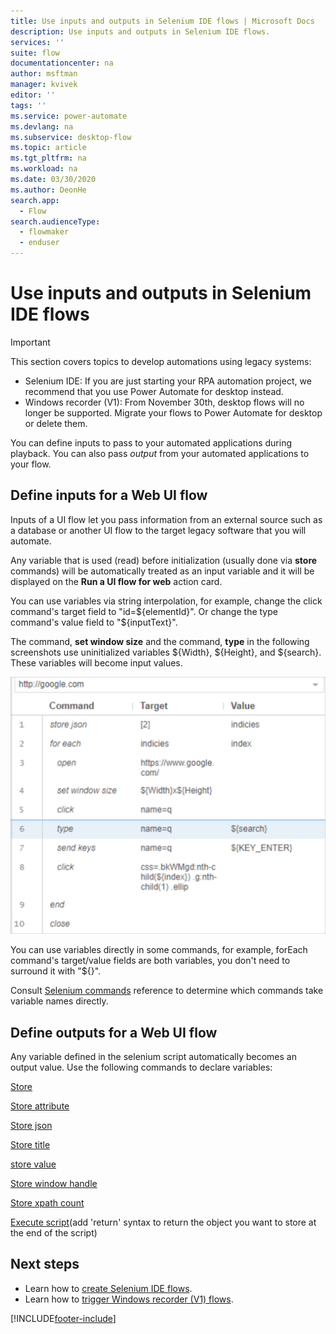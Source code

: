 ```yaml
---
title: Use inputs and outputs in Selenium IDE flows | Microsoft Docs
description: Use inputs and outputs in Selenium IDE flows.
services: ''
suite: flow
documentationcenter: na
author: msftman
manager: kvivek
editor: ''
tags: ''
ms.service: power-automate
ms.devlang: na
ms.subservice: desktop-flow
ms.topic: article
ms.tgt_pltfrm: na
ms.workload: na
ms.date: 03/30/2020
ms.author: DeonHe
search.app: 
  - Flow
search.audienceType: 
  - flowmaker
  - enduser
---
```

# Use inputs and outputs in Selenium IDE flows

>[!IMPORTANT]
>This section covers topics to develop automations using legacy systems:
> - Selenium IDE: If you are just starting your RPA automation project, we recommend that you use Power Automate for desktop instead.
> - Windows recorder (V1): From November 30th, desktop flows will no longer be supported. Migrate your flows to Power Automate for desktop or delete them.

You can define inputs to pass to your automated applications during playback. You can also pass *output* from your automated applications to your flow.

## Define inputs for a Web UI flow

Inputs of a UI flow let you pass information from an external source such as a database or another UI flow to the target legacy software that you will automate.

Any variable that is used (read) before initialization (usually done via **store** commands) will be automatically treated as an input variable and it will be displayed on the **Run a UI flow for web** action card.

You can use variables via string interpolation, for example, change the click command's target field to "id=\${elementId}". Or change the type command's value field to "\${inputText}".

The command, **set window size** and the command, **type** in the following screenshots use uninitialized variables \${Width}, \${Height}, and \${search}. These variables will become input values.

![Set window size and type.](../media/inputs-outputs-web/set-window-size.png "Set window size and type")

You can use variables directly in some commands, for example, forEach command's target/value fields are both variables, you don't need to surround it with "\${}".

Consult [Selenium commands](https://www.seleniumhq.org/selenium-ide/docs/en/api/commands/) reference to determine which commands take variable names directly.

## Define outputs for a Web UI flow

Any variable defined in the selenium script automatically becomes an output value. Use the following commands to declare variables:

[Store](https://www.seleniumhq.org/selenium-ide/docs/en/api/commands/#store)

[Store attribute](https://www.seleniumhq.org/selenium-ide/docs/en/api/commands/#store-attribute)

[Store json](https://www.seleniumhq.org/selenium-ide/docs/en/api/commands/#store-json)

[Store title](https://www.seleniumhq.org/selenium-ide/docs/en/api/commands/#store-title)

[store value](https://www.seleniumhq.org/selenium-ide/docs/en/api/commands/#store-value)

[Store window handle](https://www.seleniumhq.org/selenium-ide/docs/en/api/commands/#store-window-handle)

[Store xpath count](https://www.seleniumhq.org/selenium-ide/docs/en/api/commands/#store-xpath-count)

[Execute script](https://www.seleniumhq.org/selenium-ide/docs/en/api/commands/#execute-script)(add 'return' syntax to return the object you want to store at the end of the
script)

## Next steps

- Learn how to [create Selenium IDE flows](create-web.md).
- Learn how to [trigger Windows recorder (V1) flows](run-desktop-flow.md).



[!INCLUDE[footer-include](../includes/footer-banner.md)]